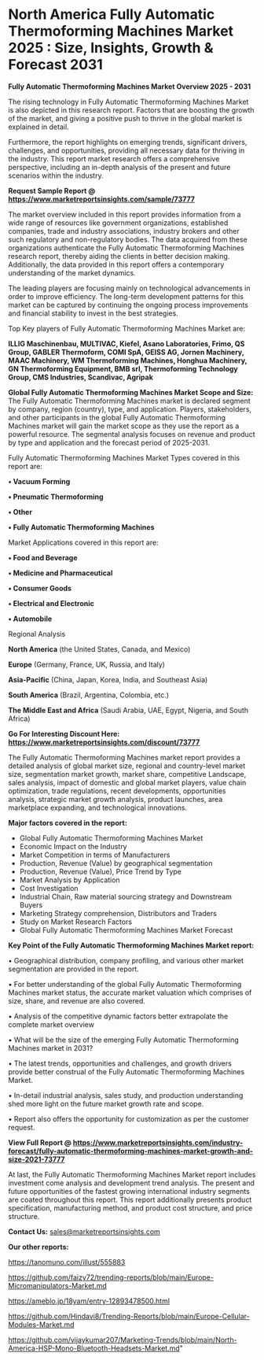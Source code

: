 # North America Fully Automatic Thermoforming Machines Market 2025 : Size, Insights, Growth & Forecast 2031

<Strong> Fully Automatic Thermoforming Machines Market Overview 2025 - 2031</strong>

The rising technology in Fully Automatic Thermoforming Machines Market is also depicted in this research report. Factors that are boosting the growth of the market, and giving a positive push to thrive in the global market is explained in detail.

Furthermore, the report highlights on emerging trends, significant drivers, challenges, and opportunities, providing all necessary data for thriving in the industry. This report market research offers a comprehensive perspective, including an in-depth analysis of the present and future scenarios within the industry.

<strong>Request Sample Report @ <a href=https://www.marketreportsinsights.com/sample/73777>https://www.marketreportsinsights.com/sample/73777</a></strong>

The market overview included in this report provides information from a wide range of resources like government organizations, established companies, trade and industry associations, industry brokers and other such regulatory and non-regulatory bodies. The data acquired from these organizations authenticate the Fully Automatic Thermoforming Machines research report, thereby aiding the clients in better decision making. Additionally, the data provided in this report offers a contemporary understanding of the market dynamics.

The leading players are focusing mainly on technological advancements in order to improve efficiency. The long-term development patterns for this market can be captured by continuing the ongoing process improvements and financial stability to invest in the best strategies.

Top Key players of Fully Automatic Thermoforming Machines Market are:

<strong>ILLIG Maschinenbau, MULTIVAC, Kiefel, Asano Laboratories, Frimo, QS Group, GABLER Thermoform, COMI SpA, GEISS AG, Jornen Machinery, MAAC Machinery, WM Thermoforming Machines, Honghua Machinery, GN Thermoforming Equipment, BMB srl, Thermoforming Technology Group, CMS Industries, Scandivac, Agripak</strong>

<strong><b>Global Fully Automatic Thermoforming Machines Market Scope and Size:</b></strong>
The Fully Automatic Thermoforming Machines market is declared segment by company, region (country), type, and application. Players, stakeholders, and other participants in the global Fully Automatic Thermoforming Machines market will gain the market scope as they use the report as a powerful resource. The segmental analysis focuses on revenue and product by type and application and the forecast period of 2025-2031.

Fully Automatic Thermoforming Machines Market Types covered in this report are:

<strong>• Vacuum Forming

• Pneumatic Thermoforming

• Other

• Fully Automatic Thermoforming Machines</strong>

Market Applications covered in this report are:

<strong>• Food and Beverage

• Medicine and Pharmaceutical

• Consumer Goods

• Electrical and Electronic

• Automobile</strong> 

Regional Analysis

<strong>North America</strong> (the United States, Canada, and Mexico)

<strong>Europe</strong> (Germany, France, UK, Russia, and Italy)

<strong>Asia-Pacific</strong> (China, Japan, Korea, India, and Southeast Asia)

<strong>South America</strong> (Brazil, Argentina, Colombia, etc.)

<strong>The Middle East and Africa</strong> (Saudi Arabia, UAE, Egypt, Nigeria, and South Africa)

<strong>Go For Interesting Discount Here: <a href=https://www.marketreportsinsights.com/discount/73777>https://www.marketreportsinsights.com/discount/73777</a></strong>

The Fully Automatic Thermoforming Machines market report provides a detailed analysis of global market size, regional and country-level market size, segmentation market growth, market share, competitive Landscape, sales analysis, impact of domestic and global market players, value chain optimization, trade regulations, recent developments, opportunities analysis, strategic market growth analysis, product launches, area marketplace expanding, and technological innovations.

<strong><b>Major factors covered in the report:</b></strong>
<ul>
  <li>Global Fully Automatic Thermoforming Machines Market </li>
  <li>Economic Impact on the Industry</li>
  <li>Market Competition in terms of Manufacturers</li>
  <li>Production, Revenue (Value) by geographical segmentation</li>
  <li>Production, Revenue (Value), Price Trend by Type</li>
  <li>Market Analysis by Application</li>
  <li>Cost Investigation</li>
  <li>Industrial Chain, Raw material sourcing strategy and Downstream Buyers</li>
  <li>Marketing Strategy comprehension, Distributors and Traders</li>
  <li>Study on Market Research Factors</li>
  <li>Global Fully Automatic Thermoforming Machines Market Forecast</li>
</ul>

<strong><b>Key Point of the Fully Automatic Thermoforming Machines Market report:</b></strong>

• Geographical distribution, company profiling, and various other market segmentation are provided in the report.

• For better understanding of the global Fully Automatic Thermoforming Machines market status, the accurate market valuation which comprises of size, share, and revenue are also covered.

• Analysis of the competitive dynamic factors better extrapolate the complete market overview

• What will be the size of the emerging Fully Automatic Thermoforming Machines market in 2031?

• The latest trends, opportunities and challenges, and growth drivers provide better construal of the Fully Automatic Thermoforming Machines Market.

• In-detail industrial analysis, sales study, and production understanding shed more light on the future market growth rate and scope.

• Report also offers the opportunity for customization as per the customer request.

<strong><b>View Full Report @ <a href=https://www.marketreportsinsights.com/industry-forecast/fully-automatic-thermoforming-machines-market-growth-and-size-2021-73777>https://www.marketreportsinsights.com/industry-forecast/fully-automatic-thermoforming-machines-market-growth-and-size-2021-73777</a></b></strong>


At last, the Fully Automatic Thermoforming Machines Market report includes investment come analysis and development trend analysis. The present and future opportunities of the fastest growing international industry segments are coated throughout this report. This report additionally presents product specification, manufacturing method, and product cost structure, and price structure.

<strong>Contact Us:</strong>
sales@marketreportsinsights.com

<strong>Our other reports:</strong>

<a href=https://tanomuno.com/illust/555883>https://tanomuno.com/illust/555883</a>

<a href=https://github.com/faizy72/trending-reports/blob/main/Europe-Micromanipulators-Market.md>https://github.com/faizy72/trending-reports/blob/main/Europe-Micromanipulators-Market.md</a>

<a href=https://ameblo.jp/18yam/entry-12893478500.html>https://ameblo.jp/18yam/entry-12893478500.html</a>

<a href=https://github.com/Hindavi8/Trending-Reports/blob/main/Europe-Cellular-Modules-Market.md>https://github.com/Hindavi8/Trending-Reports/blob/main/Europe-Cellular-Modules-Market.md</a>

<a href=https://github.com/vijaykumar207/Marketing-Trends/blob/main/North-America-HSP-Mono-Bluetooth-Headsets-Market.md>https://github.com/vijaykumar207/Marketing-Trends/blob/main/North-America-HSP-Mono-Bluetooth-Headsets-Market.md</a>"
